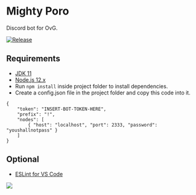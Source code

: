 # Mighty Poro
Discord bot for OvG.

[![Release](https://img.shields.io/github/v/release/Zmezmer/MightyPoro)](https://github.com/Zmezmer/MightyPoro/releases/latest)

## Requirements

* [JDK 11](https://adoptopenjdk.net/)
* [Node.js 12.x](https://nodejs.org/en/)
* Run `npm install` inside project folder to install dependencies.
* Create a config.json file in the project folder and copy this code into it.
```
{
    "token": "INSERT-BOT-TOKEN-HERE",
    "prefix": "!",
    "nodes": [
        { "host": "localhost", "port": 2333, "password": "youshallnotpass" }
    ]
}
```

## Optional

* [ESLint for VS Code](https://marketplace.visualstudio.com/items?itemName=dbaeumer.vscode-eslint)

<img src='https://images5.alphacoders.com/105/1057451.jpg' align='center'>
